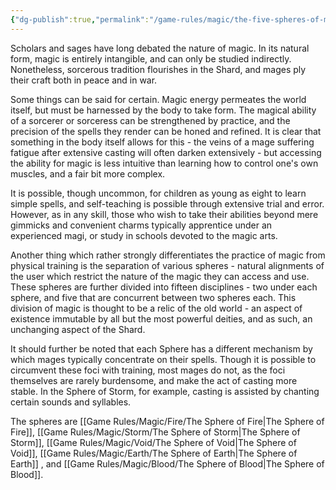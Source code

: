 ```yaml
---
{"dg-publish":true,"permalink":"/game-rules/magic/the-five-spheres-of-magic/"}
---
```


Scholars and sages have long debated the nature of magic. In its natural form, magic is entirely intangible, and can only be studied indirectly. Nonetheless, sorcerous tradition flourishes in the Shard, and mages ply their craft both in peace and in war. 

Some things can be said for certain. Magic energy permeates the world itself, but must be harnessed by the body to take form. The magical ability of a sorcerer or sorceress can be strengthened by practice, and the precision of the spells they render can be honed and refined. It is clear that something in the body itself allows for this - the veins of a mage suffering fatigue after extensive casting will often darken extensively - but accessing the ability for magic is less intuitive than learning how to control one's own muscles, and a fair bit more complex. 

It is possible, though uncommon, for children as young as eight to learn simple spells, and self-teaching is possible through extensive trial and error. However, as in any skill, those who wish to take their abilities beyond mere gimmicks and convenient charms typically apprentice under an experienced magi, or study in schools devoted to the magic arts. 

Another thing which rather strongly differentiates the practice of magic from physical training is the separation of various spheres - natural alignments of the user which restrict the nature of the magic they can access and use. These spheres are further divided into fifteen disciplines - two under each sphere, and five that are concurrent between two spheres each. This division of magic is thought to be a relic of the old world - an aspect of existence immutable by all but the most powerful deities, and as such, an unchanging aspect of the Shard. 

It should further be noted that each Sphere has a different mechanism by which mages typically concentrate on their spells. Though it is possible to circumvent these foci with training, most mages do not, as the foci themselves are rarely burdensome, and make the act of casting more stable. In the Sphere of Storm, for example, casting is assisted by chanting certain sounds and syllables. 

The spheres are [[Game Rules/Magic/Fire/The Sphere of Fire\|The Sphere of Fire]], [[Game Rules/Magic/Storm/The Sphere of Storm\|The Sphere of Storm]], [[Game Rules/Magic/Void/The Sphere of Void\|The Sphere of Void]], [[Game Rules/Magic/Earth/The Sphere of Earth\|The Sphere of Earth]] , and [[Game Rules/Magic/Blood/The Sphere of Blood\|The Sphere of Blood]].